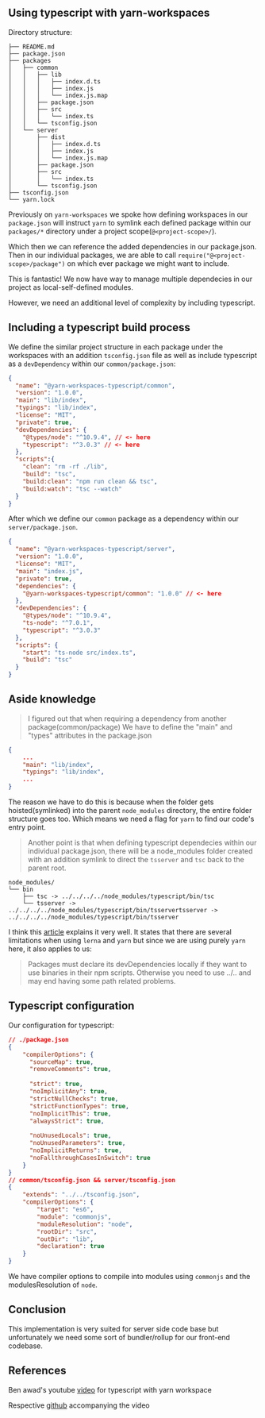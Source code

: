 ## Using typescript with yarn-workspaces ##

Directory structure:
```
├── README.md
├── package.json
├── packages
│   ├── common
│   │   ├── lib
│   │   │   ├── index.d.ts
│   │   │   ├── index.js
│   │   │   └── index.js.map
│   │   ├── package.json
│   │   ├── src
│   │   │   └── index.ts
│   │   └── tsconfig.json
│   └── server
│       ├── dist
│       │   ├── index.d.ts
│       │   ├── index.js
│       │   └── index.js.map
│       ├── package.json
│       ├── src
│       │   └── index.ts
│       └── tsconfig.json
├── tsconfig.json
└── yarn.lock
```

Previously on `yarn-workspaces` we spoke how defining workspaces in our `package.json` will instruct `yarn` to symlink each defined package within our `packages/*` directory under a project scope(`@<project-scope>/`).

Which then we can reference the added dependencies in our package.json. Then in our individual packages, we are able to call `require("@<project-scope>/package")` on which ever package we might want to include.

This is fantastic! We now have way to manage multiple dependecies in our project as local-self-defined modules.

However, we need an additional level of complexity by including typescript.

## Including a typescript build process ##

We define the similar project structure in each package under the workspaces with an addition `tsconfig.json` file as well as include typescript as a `devDependency` within our `common/package.json`:

```json
{
  "name": "@yarn-workspaces-typescript/common",
  "version": "1.0.0",
  "main": "lib/index",
  "typings": "lib/index",
  "license": "MIT",
  "private": true,
  "devDependencies": {
    "@types/node": "^10.9.4", // <- here
    "typescript": "^3.0.3" // <- here
  },
  "scripts":{
    "clean": "rm -rf ./lib",
    "build": "tsc",
    "build:clean": "npm run clean && tsc",
    "build:watch": "tsc --watch"
  }
}
```

After which we define our `common` package as a dependency within our `server/package.json`.

```json
{
  "name": "@yarn-workspaces-typescript/server",
  "version": "1.0.0",
  "license": "MIT",
  "main": "index.js",
  "private": true,
  "dependencies": {
    "@yarn-workspaces-typescript/common": "1.0.0" // <- here
  },
  "devDependencies": {
    "@types/node": "^10.9.4",
    "ts-node": "^7.0.1",
    "typescript": "^3.0.3"
  },
  "scripts": {
    "start": "ts-node src/index.ts",
    "build": "tsc"
  }
}
```

## Aside knowledge ##

> I figured out that when requiring a dependency from another package(common/package)
> We have to define the "main" and "types" attributes in the package.json

```json
{
    ...
    "main": "lib/index",
    "typings": "lib/index",
    ...
}
```

The reason we have to do this is because when the folder gets hoisted(symlinked) into the parent `node_modules` directory, the entire folder structure goes too. Which means we need a flag for `yarn` to find our code's entry point.

> Another point is that when defining typescript dependecies within our individual package.json, there will be a 
> node_modules folder created with an addition symlink to direct the `tsserver` and `tsc` back to the parent root.

```
node_modules/
└── bin
    ├── tsc -> ../../../../node_modules/typescript/bin/tsc
    └── tsserver -> ../../../../node_modules/typescript/bin/tsservertsserver -> ../../../../node_modules/typescript/bin/tsserver
```

I think this [article](https://medium.com/trabe/monorepo-setup-with-lerna-and-yarn-workspaces-5d747d7c0e91) explains it very well. It states that there are several limitations when using `lerna` and `yarn` but since we are using purely `yarn` here, it also applies to us:

> Packages must declare its devDependencies locally if they want to use binaries in their npm scripts. 
> Otherwise you need to use ../.. and may end having some path related problems.

## Typescript configuration ##

Our configuration for typescript:

```json
// ./package.json
{
    "compilerOptions": {
      "sourceMap": true,
      "removeComments": true,
  
      "strict": true,
      "noImplicitAny": true,
      "strictNullChecks": true,
      "strictFunctionTypes": true,
      "noImplicitThis": true,
      "alwaysStrict": true,
  
      "noUnusedLocals": true,
      "noUnusedParameters": true,
      "noImplicitReturns": true,
      "noFallthroughCasesInSwitch": true
    }
}
// common/tsconfig.json && server/tsconfig.json
{
    "extends": "../../tsconfig.json",
    "compilerOptions": {
        "target": "es6",
        "module": "commonjs",
        "moduleResolution": "node",
        "rootDir": "src",
        "outDir": "lib",
        "declaration": true
    }
}
```

We have compiler options to compile into modules using `commonjs` and the modulesResolution of `node`. 

## Conclusion ##

This implementation is very suited for server side code base but unfortunately we need some sort of bundler/rollup for our front-end codebase.

## References ##

Ben awad's youtube [video](https://www.youtube.com/watch?v=EoqzOEZIzhg) for typescript with yarn workspace

Respective [github](https://github.com/benawad/typescript-yarn-workspace-example) accompanying the video
